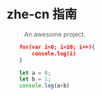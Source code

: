 # zhe-cn 指南

> An awesome project.

``` json
    for(var i=0; i<10; i++){
        console.log(i)
    }
```

``` javascript
    let a = 0;
    let b = 1;
    console.log(a+b)

```